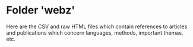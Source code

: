 # Folder 'webz'

Here are the CSV and raw HTML files which contain references to articles and publications which concern languages, methods, important themas, etc.
